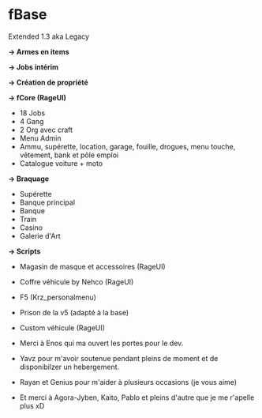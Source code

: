 # fBase

Extended 1.3 aka Legacy

**-> Armes en items**

**-> Jobs intérim**

**-> Création de propriété**

**-> fCore (RageUI)**
- 18 Jobs
- 4 Gang
- 2 Org avec craft
- Menu Admin
- Ammu, supérette, location, garage, fouille, drogues, menu touche, vêtement, bank et pôle emploi
- Catalogue voiture + moto

**-> Braquage**
- Supérette
- Banque principal
- Banque
- Train
- Casino
- Galerie d'Art

**-> Scripts**
- Magasin de masque et accessoires (RageUI)
- Coffre véhicule by Nehco (RageUI)
- F5 (Krz_personalmenu)
- Prison de la v5 (adapté à la base)
- Custom véhicule (RageUI)

- Merci à Enos qui ma ouvert les portes pour le dev.
- Yavz pour m'avoir soutenue pendant pleins de moment et de disponibilzer un hebergement.
- Rayan et Genius pour m'aider à plusieurs occasions (je vous aime)
- Et merci à Agora-Jyben, Kaito, Pablo et pleins d'autre que je me r'apelle plus xD
